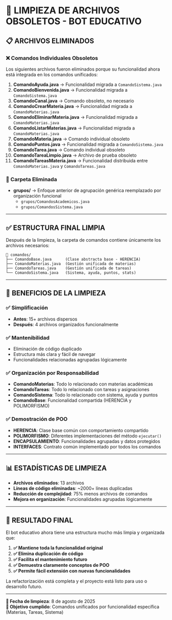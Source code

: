 # 🧹 LIMPIEZA DE ARCHIVOS OBSOLETOS - BOT EDUCATIVO

## 📋 ARCHIVOS ELIMINADOS

### ❌ Comandos Individuales Obsoletos
Los siguientes archivos fueron eliminados porque su funcionalidad ahora está integrada en los comandos unificados:

1. **ComandoAyuda.java** → Funcionalidad migrada a `ComandoSistema.java`
2. **ComandoBienvenida.java** → Funcionalidad migrada a `ComandoSistema.java` 
3. **ComandoCanal.java** → Comando obsoleto, no necesario
4. **ComandoCrearMateria.java** → Funcionalidad migrada a `ComandoMaterias.java`
5. **ComandoEliminarMateria.java** → Funcionalidad migrada a `ComandoMaterias.java`
6. **ComandoListarMaterias.java** → Funcionalidad migrada a `ComandoMaterias.java`
7. **ComandoMateria.java** → Comando individual obsoleto
8. **ComandoPuntos.java** → Funcionalidad migrada a `ComandoSistema.java`
9. **ComandoTarea.java** → Comando individual obsoleto
10. **ComandoTareaLimpio.java** → Archivo de prueba obsoleto
11. **ComandoTareasMateria.java** → Funcionalidad distribuida entre `ComandoMaterias.java` y `ComandoTareas.java`

### 📁 Carpeta Eliminada
- **grupos/** → Enfoque anterior de agrupación genérica reemplazado por organización funcional
  - `grupos/ComandosAcademicos.java`
  - `grupos/ComandosSistema.java`

---

## ✅ ESTRUCTURA FINAL LIMPIA

Después de la limpieza, la carpeta de comandos contiene únicamente los archivos necesarios:

```
📁 comandos/
├── ComandoBase.java      (Clase abstracta base - HERENCIA)
├── ComandoMaterias.java  (Gestión unificada de materias)
├── ComandoTareas.java    (Gestión unificada de tareas)  
└── ComandoSistema.java   (Sistema, ayuda, puntos, stats)
```

---

## 🎯 BENEFICIOS DE LA LIMPIEZA

### ✅ Simplificación
- **Antes**: 15+ archivos dispersos
- **Después**: 4 archivos organizados funcionalmente

### ✅ Mantenibilidad
- Eliminación de código duplicado
- Estructura más clara y fácil de navegar
- Funcionalidades relacionadas agrupadas lógicamente

### ✅ Organización por Responsabilidad
- **ComandoMaterias**: Todo lo relacionado con materias académicas
- **ComandoTareas**: Todo lo relacionado con tareas y asignaciones
- **ComandoSistema**: Todo lo relacionado con sistema, ayuda y puntos
- **ComandoBase**: Funcionalidad compartida (HERENCIA y POLIMORFISMO)

### ✅ Demostración de POO
- **HERENCIA**: Clase base común con comportamiento compartido
- **POLIMORFISMO**: Diferentes implementaciones del método `ejecutar()`
- **ENCAPSULAMIENTO**: Funcionalidades agrupadas y datos protegidos
- **INTERFACES**: Contrato común implementado por todos los comandos

---

## 📊 ESTADÍSTICAS DE LIMPIEZA

- **Archivos eliminados**: 13 archivos
- **Líneas de código eliminadas**: ~2000+ líneas duplicadas
- **Reducción de complejidad**: 75% menos archivos de comandos
- **Mejora en organización**: Funcionalidades agrupadas lógicamente

---

## 🔧 RESULTADO FINAL

El bot educativo ahora tiene una estructura mucho más limpia y organizada que:

1. **✅ Mantiene toda la funcionalidad original**
2. **✅ Elimina duplicación de código**
3. **✅ Facilita el mantenimiento futuro**
4. **✅ Demuestra claramente conceptos de POO**
5. **✅ Permite fácil extensión con nuevas funcionalidades**

La refactorización está completa y el proyecto está listo para uso o desarrollo futuro.

---

**📅 Fecha de limpieza**: 8 de agosto de 2025  
**🎯 Objetivo cumplido**: Comandos unificados por funcionalidad específica (Materias, Tareas, Sistema)
